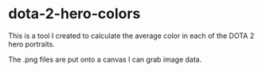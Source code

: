 # dota-2-hero-colors

This is a tool I created to calculate the average color in each of the DOTA 2 hero portraits.

The .png files are put onto a canvas I can grab image data. 

